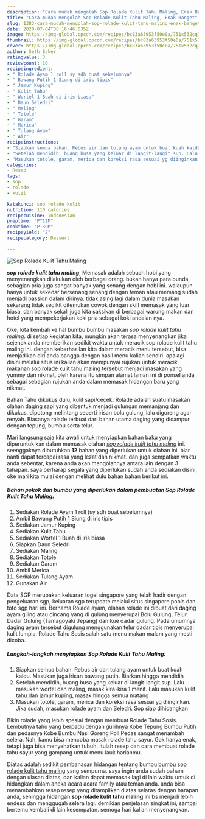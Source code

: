 ```yaml
---
description: "Cara mudah mengolah Sop Rolade Kulit Tahu Maling, Enak Banget"
title: "Cara mudah mengolah Sop Rolade Kulit Tahu Maling, Enak Banget"
slug: 1383-cara-mudah-mengolah-sop-rolade-kulit-tahu-maling-enak-banget
date: 2020-07-04T08:16:46.035Z
image: https://img-global.cpcdn.com/recipes/bc83a63953f50e0a/751x532cq70/sop-rolade-kulit-tahu-maling-foto-resep-utama.jpg
thumbnail: https://img-global.cpcdn.com/recipes/bc83a63953f50e0a/751x532cq70/sop-rolade-kulit-tahu-maling-foto-resep-utama.jpg
cover: https://img-global.cpcdn.com/recipes/bc83a63953f50e0a/751x532cq70/sop-rolade-kulit-tahu-maling-foto-resep-utama.jpg
author: Seth Baker
ratingvalue: 3
reviewcount: 10
recipeingredient:
- " Rolade Ayam 1 roll sy sdh buat sebelumnya"
- " Bawang Putih 1 Siung di iris tipis"
- " Jamur Kuping"
- " Kulit Tahu"
- " Wortel 1 Buah di iris biasa"
- " Daun Seledri"
- " Maling"
- " Totole"
- " Garam"
- " Merica"
- " Tulang Ayam"
- " Air"
recipeinstructions:
- "Siapkan semua bahan. Rebus air dan tulang ayam untuk buat kuah kaldu. Masukan juga irisan bawang putih. Biarkan hingga mendidih"
- "Setelah mendidih, buang busa yang keluar di langit-langit sup. Lalu masukan wortel dan maling, masak kira-kira 1 menit. Lalu masukan kulit tahu dan jamur kuping, masak hingga semua matang"
- "Masukan totole, garam, merica dan koreksi rasa sesuai yg diinginkan. Jika sudah, masukan rolade ayam dan Seledri. Sop siap dihidangkan"
categories:
- Resep
tags:
- sop
- rolade
- kulit

katakunci: sop rolade kulit 
nutrition: 110 calories
recipecuisine: Indonesian
preptime: "PT12M"
cooktime: "PT39M"
recipeyield: "2"
recipecategory: Dessert

---
```



![Sop Rolade Kulit Tahu Maling](https://img-global.cpcdn.com/recipes/bc83a63953f50e0a/751x532cq70/sop-rolade-kulit-tahu-maling-foto-resep-utama.jpg)

<b><i>sop rolade kulit tahu maling</i></b>, Memasak adalah sebuah hobi yang menyenangkan dilakukan oleh berbagai orang. bukan hanya para bunda, sebagian pria juga sangat banyak yang senang dengan hobi ini. walaupun hanya untuk sekedar bersenang senang dengan teman atau memang sudah menjadi passion dalam dirinya. tidak asing lagi dalam dunia masakan sekarang tidak sedikit ditemukan cowok dengan skill memasak yang luar biasa, dan banyak sekali juga kita saksikan di berbagai warung makan dan hotel yang mempekerjakan koki pria sebagai koki andalan nya.

Oke, kita kembali ke hal bumbu bumbu masakan <i>sop rolade kulit tahu maling</i>. di setiap kegiatan kita, mungkin akan terasa menyenangkan jika sejenak anda memberikan sedikit waktu untuk meracik sop rolade kulit tahu maling ini. dengan keberhasilan kita dalam meracik menu tersebut, bisa menjadikan diri anda bangga dengan hasil menu kalian sendiri. apalagi disini melalui situs ini kalian akan mempunyai rujukan untuk meracik makanan <u>sop rolade kulit tahu maling</u> tersebut menjadi masakan yang yummy dan nikmat, oleh karena itu simpan alamat laman ini di ponsel anda sebagai sebagian rujukan anda dalam memasak hidangan baru yang nikmat.

Bahan Tahu dikukus dulu, kulit sapi/cecek. Rolade adalah suatu masakan olahan daging sapi yang dibentuk menjadi gulungan memanjang dan dikukus, dipotong melintang seperti irisan bolu gulung, lalu digoreng agar renyah. Biasanya rolade terbuat dari bahan utama daging yang dicampur dengan tepung, bumbu serta telur.


Mari langsung saja kita awali untuk menyiapkan bahan baku yang diperuntuk kan dalam memasak olahan <u><i>sop rolade kulit tahu maling</i></u> ini. seenggaknya dibutuhkan <b>12</b> bahan yang diperlukan untuk olahan ini. biar nanti dapat tercapai rasa yang lezat dan nikmat. dan juga sempatkan waktu anda sebentar, karena anda akan mengolahnya antara lain dengan <b>3</b> tahapan. saya berharap segala yang diperlukan sudah anda sediakan disini, oke mari kita mulai dengan melihat dulu bahan bahan berikut ini.

<!--inarticleads1-->

##### Bahan pokok dan bumbu yang diperlukan dalam pembuatan Sop Rolade Kulit Tahu Maling:

1. Sediakan  Rolade Ayam 1 roll (sy sdh buat sebelumnya)
1. Ambil  Bawang Putih 1 Siung di iris tipis
1. Sediakan  Jamur Kuping
1. Sediakan  Kulit Tahu
1. Sediakan  Wortel 1 Buah di iris biasa
1. Siapkan  Daun Seledri
1. Sediakan  Maling
1. Sediakan  Totole
1. Sediakan  Garam
1. Ambil  Merica
1. Sediakan  Tulang Ayam
1. Gunakan  Air


Data SGP merupakan keluaran togel singapore yang telah hadir dengan pengeluaran sgp, keluaran sgp terupdate melalui situs singapore pools dan toto sgp hari ini. Bernama Rolade ayam, olahan rolade ini dibuat dari daging ayam giling atau cincang yang di gulung menyerupai Bolu Gulung, Telur Dadar Gulung (Tamagoyaki Jepang) dan kue dadar gulung. Pada umumnya daging ayam tersebut digulung menggunakan telur dadar tipis menyerupai kulit lumpia. Rolade Tahu Sosis salah satu menu makan malam yang mesti dicoba. 

<!--inarticleads2-->

##### Langkah-langkah menyiapkan Sop Rolade Kulit Tahu Maling:

1. Siapkan semua bahan. Rebus air dan tulang ayam untuk buat kuah kaldu. Masukan juga irisan bawang putih. Biarkan hingga mendidih
1. Setelah mendidih, buang busa yang keluar di langit-langit sup. Lalu masukan wortel dan maling, masak kira-kira 1 menit. Lalu masukan kulit tahu dan jamur kuping, masak hingga semua matang
1. Masukan totole, garam, merica dan koreksi rasa sesuai yg diinginkan. Jika sudah, masukan rolade ayam dan Seledri. Sop siap dihidangkan


Bikin rolade yang lebih spesial dengan membuat Rolade Tahu Sosis. Lembutnya tahu yang berpadu dengan gurihnya Kobe Tepung Bumbu Putih dan pedasnya Kobe Bumbu Nasi Goreng Poll Pedas sangat menambah selera. Nah, kamu bisa mencoba masak rolade tahu sayur. Gak hanya enak, tetapi juga bisa menyehatkan tubuh. Itulah resep dan cara membuat rolade tahu sayur yang gampang untuk menu lauk harianmu. 

Diatas adalah sedikit pembahasan hidangan tentang bumbu bumbu <u>sop rolade kulit tahu maling</u> yang sempurna. saya ingin anda sudah paham dengan ulasan diatas, dan kalian dapat memasak lagi di lain waktu untuk di hidangkan dalam aneka acara acara family atau teman anda. anda bisa menambahkan resep resep yang ditampilkan diatas selaras dengan harapan anda, sehingga hidangan <b>sop rolade kulit tahu maling</b> ini bs menjadi lebih endess dan menggugah selera lagi. demikian penjelasan singkat ini, sampai bertemu kembali di lain kesempatan. semoga hari kalian menyenangkan.
